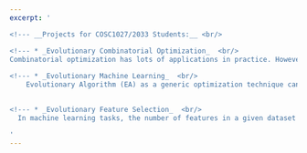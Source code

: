 ```yaml
---
excerpt: '

<!--- __Projects for COSC1027/2033 Students:__ <br/>

<!--- * _Evolutionary Combinatorial Optimization_  <br/>
Combinatorial optimization has lots of applications in practice. However, applying Evolutionary Algorithms (EAs) to effectively solve combinatorial problems is not straight-forwad. Typically, specific representation, crossover and mutation operators are required in order to generate feasible solutions. The specifically-designed operators are usually of vital importance to the success of EAs when used to solve a given problem. The goals of this project are 1) finding an interesting combinatorial optimization problem to work on, e.g., maximum clique problem, graph colouring etc; 2) designing specific genetic operators for solving the problem; 3) evaluating the proposed algorithm using numerical simulations; 4) comparing the proposed algorithm against the state-of-the-arts (e.g., EAs, heuristics and exact methods). 
  
<!--- * _Evolutionary Machine Learning_  <br/>
    Evolutionary Algorithm (EA) as a generic optimization technique can be used to train a machine learning model. For example, in a recent published [paper](http://yuansuny.github.io/files/Rpaper_OEC.pdf), a number of EAs have been used to train an optimal-margin classifier, and EAs are found to be superior to traditional methods in terms of classification accuracy, although they can be 20 times slower. The goals of this project are 1) re-producing the results from an existing paper; 2) identifying the limitation of existing work and addressing the limitation 3) extending the existing work by considering more EAs and/or more machine learning models; and 4) designing problem-specific operators (i.e., crossover, mutation and selection etc.) for a given training task. 
  

<!--- * _Evolutionary Feature Selection_  <br/>
  In machine learning tasks, the number of features in a given dataset can be very large, e.g., gene expression data. However, most of these features are typically irrelevant and redundant, which significantly slow down the training process and degrade the training accuracy. A logical way to deal with this issue is by dimensionality reduction, i.e., selecting a subset of features for training and testing. Such a feature selection problem can be easily modelled as an unconstraint optimization problem with binary variables, which is ideal for evolutionary algorithms (EAs) to solve. See a [review](http://yuansuny.github.io/files/Rpaper_FS.pdf) on this topic. The goals of this project are 1) modelling feature selection problems as optimization problems; 2) selecting an EA and adapting it for the feature selection tasks; 3) evaluating the proposed feature selection model using multiple benchmark datasets and classifiers; and 4) comparing the proposed method against the state-of-the-arts.  

'
---
```


